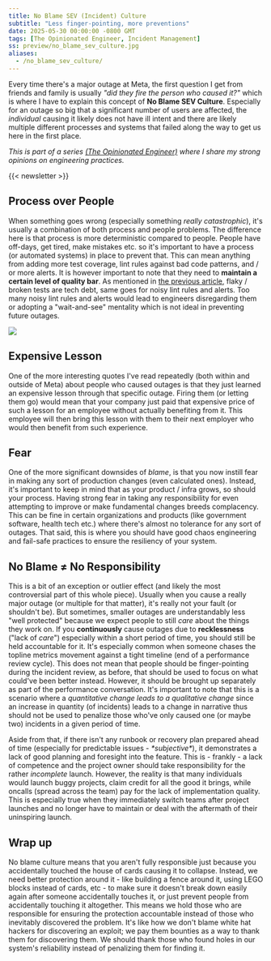 ```yaml
---
title: No Blame SEV (Incident) Culture
subtitle: "Less finger-pointing, more preventions"
date: 2025-05-30 00:00:00 -0800 GMT
tags: [The Opinionated Engineer, Incident Management]
ss: preview/no_blame_sev_culture.jpg
aliases:
  - /no_blame_sev_culture/
---
```


Every time there's a major outage at Meta, the first question I get from friends and family is usually _"did they fire the person who caused it?"_ which is where I have to explain this concept of **No Blame SEV Culture**. Especially for an outage so big that a significant number of users are affected, the _individual_ causing it likely does not have ill intent and there are likely multiple different processes and systems that failed along the way to get us here in the first place.

_This is part of a series [(The Opinionated Engineer)](/blog/2025-05-04-the-opinionated-engineer/) where I share my strong opinions on engineering practices._

{{< newsletter >}}

## Process over People

When something goes wrong (especially something _really catastrophic_), it's usually a combination of both process and people problems. The difference here is that process is more deterministic compared to people. People have off-days, get tired, make mistakes etc. so it's important to have a process (or automated systems) in place to prevent that. This can mean anything from adding more test coverage, lint rules against bad code patterns, and / or more alerts. It is however important to note that they need to **maintain a certain level of quality bar**. As mentioned in [the previous article](/blog/2025-05-04-push-fearlessly-with-automated-testing/#broken-tests), flaky / broken tests are tech debt, same goes for noisy lint rules and alerts. Too many noisy lint rules and alerts would lead to engineers disregarding them or adopting a "wait-and-see" mentality which is not ideal in preventing future outages.

![](/blog/img/sev_review_trifecta.jpeg)

## Expensive Lesson

One of the more interesting quotes I've read repeatedly (both within and outside of Meta) about people who caused outages is that they just learned an expensive lesson through that specific outage. Firing them (or letting them go) would mean that your company just paid that expensive price of such a lesson for an employee without actually benefiting from it. This employee will then bring this lesson with them to their next employer who would then benefit from such experience.

## Fear

One of the more significant downsides of _blame_, is that you now instill fear in making any sort of production changes (even calculated ones). Instead, it's important to keep in mind that as your product / infra grows, so should your process. Having strong fear in taking any responsibility for even attempting to improve or make fundamental changes breeds complacency. This can be fine in certain organizations and products (like government software, health tech etc.) where there's almost no tolerance for any sort of outages. That said, this is where you should have good chaos engineering and fail-safe practices to ensure the resiliency of your system.

## No Blame ≠ No Responsibility

This is a bit of an exception or outlier effect (and likely the most controversial part of this whole piece). Usually when you cause a really major outage (or multiple for that matter), it's really not your fault (or shouldn't be). But sometimes, smaller outages are understandably less "well protected" because we expect people to still _care_ about the things they work on. If you **continuously** cause outages due to **recklessness** ("lack of _care_") especially within a short period of time, you should still be held accountable for it. It's especially common when someone chases the topline metrics movement against a tight timeline (end of a performance review cycle). This does not mean that people should be finger-pointing during the incident review, as before, that should be used to focus on what could've been better instead. However, it should be brought up separately as part of the performance conversation. It's important to note that this is a scenario where a _quantitative change leads to a qualitative change_ since an increase in quantity (of incidents) leads to a change in narrative thus should not be used to penalize those who've only caused one (or maybe two) incidents in a given period of time.

Aside from that, if there isn't any runbook or recovery plan prepared ahead of time (especially for predictable issues - _\*subjective\*_), it demonstrates a lack of good planning and foresight into the feature. This is - frankly - a lack of competence and the project owner should take responsibility for the rather _incomplete_ launch. However, the reality is that many individuals would launch buggy projects, claim credit for all the good it brings, while oncalls (spread across the team) pay for the lack of implementation quality. This is especially true when they immediately switch teams after project launches and no longer have to maintain or deal with the aftermath of their uninspiring launch.

## Wrap up

No blame culture means that you aren't fully responsible just because you accidentally touched the house of cards causing it to collapse. Instead, we need better protection around it - like building a fence around it, using LEGO blocks instead of cards, etc - to make sure it doesn't break down easily again after someone accidentally touches it, or just prevent people from accidentally touching it altogether. This means we hold those who are responsible for ensuring the protection accountable instead of those who inevitably discovered the problem. It's like how we don't blame white hat hackers for discovering an exploit; we pay them bounties as a way to thank them for discovering them. We should thank those who found holes in our system's reliability instead of penalizing them for finding it.